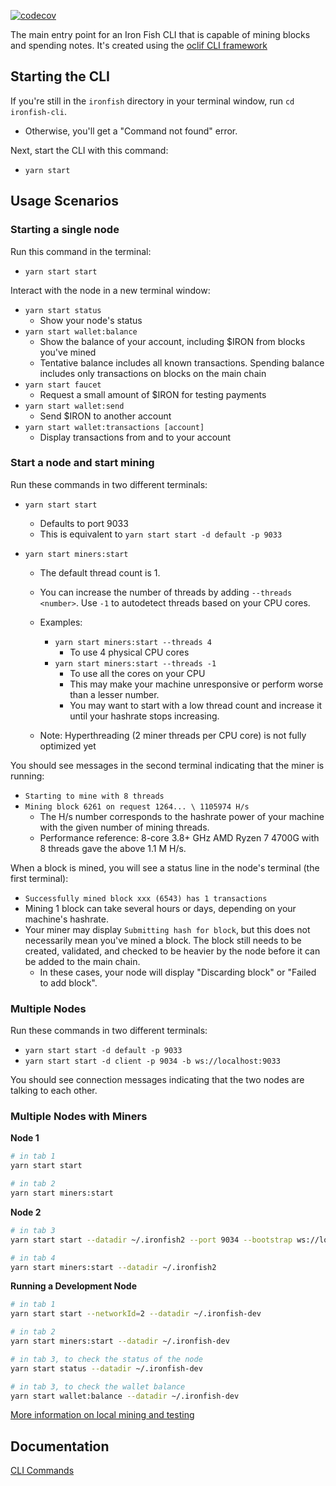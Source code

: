 [![codecov](https://codecov.io/gh/iron-fish/ironfish/branch/master/graph/badge.svg?token=PCSVEVEW5V&flag=ironfish-cli)](https://codecov.io/gh/iron-fish/ironfish)

The main entry point for an Iron Fish CLI that is capable of mining blocks and spending notes. It's created using the [oclif CLI framework](https://oclif.io)

## Starting the CLI

If you're still in the `ironfish` directory in your terminal window, run `cd ironfish-cli`.

- Otherwise, you'll get a "Command not found" error.

Next, start the CLI with this command:

- `yarn start`

## Usage Scenarios

### Starting a single node

Run this command in the terminal:

- `yarn start start`

Interact with the node in a new terminal window:

- `yarn start status`
  - Show your node's status
- `yarn start wallet:balance`
  - Show the balance of your account, including $IRON from blocks you've mined
  - Tentative balance includes all known transactions. Spending balance includes only transactions on blocks on the main chain
- `yarn start faucet`
  - Request a small amount of $IRON for testing payments
- `yarn start wallet:send`
  - Send $IRON to another account
- `yarn start wallet:transactions [account]`
  - Display transactions from and to your account

### Start a node and start mining

Run these commands in two different terminals:

- `yarn start start`

  - Defaults to port 9033
  - This is equivalent to `yarn start start -d default -p 9033`

- `yarn start miners:start`

  - The default thread count is 1.
  - You can increase the number of threads by adding `--threads <number>`. Use `-1` to autodetect threads based on your CPU cores.

  - Examples:
    - `yarn start miners:start --threads 4`
      - To use 4 physical CPU cores
    - `yarn start miners:start --threads -1`
      - To use all the cores on your CPU
      - This may make your machine unresponsive or perform worse than a lesser number.
      - You may want to start with a low thread count and increase it until your hashrate stops increasing.
  - Note: Hyperthreading (2 miner threads per CPU core) is not fully optimized yet

You should see messages in the second terminal indicating that the miner is running:

- `Starting to mine with 8 threads`
- `Mining block 6261 on request 1264... \ 1105974 H/s`
  - The H/s number corresponds to the hashrate power of your machine with the given number of mining threads.
  - Performance reference: 8-core 3.8+ GHz AMD Ryzen 7 4700G with 8 threads gave the above 1.1 M H/s.

When a block is mined, you will see a status line in the node's terminal (the first terminal):

- `Successfully mined block xxx (6543) has 1 transactions`
- Mining 1 block can take several hours or days, depending on your machine's hashrate.
- Your miner may display `Submitting hash for block`, but this does not necessarily mean you've mined a block. The block still needs to be created, validated, and checked to be heavier by the node before it can be added to the main chain.
  - In these cases, your node will display "Discarding block" or "Failed to add block".

### Multiple Nodes

Run these commands in two different terminals:

- `yarn start start -d default -p 9033`
- `yarn start start -d client -p 9034 -b ws://localhost:9033`

You should see connection messages indicating that the two nodes are talking to each other.

### Multiple Nodes with Miners

**Node 1**

```bash
# in tab 1
yarn start start

# in tab 2
yarn start miners:start
```

**Node 2**

```bash
# in tab 3
yarn start start --datadir ~/.ironfish2 --port 9034 --bootstrap ws://localhost:9033

# in tab 4
yarn start miners:start --datadir ~/.ironfish2
```

**Running a Development Node**

```bash
# in tab 1
yarn start start --networkId=2 --datadir ~/.ironfish-dev 

# in tab 2
yarn start miners:start --datadir ~/.ironfish-dev

# in tab 3, to check the status of the node
yarn start status --datadir ~/.ironfish-dev 

# in tab 3, to check the wallet balance
yarn start wallet:balance --datadir ~/.ironfish-dev 
```

[More information on local mining and testing](https://ironfish.network/developers/documentation/integration_local)


## Documentation

[CLI Commands](https://ironfish.network/use/get-started/cli-commands)
